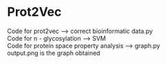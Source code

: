 # Prot2Vec

Code for prot2vec --> correct bioinformatic data.py <br />
Code for n - glycosylation --> SVM <br />
Code for protein space property analysis --> graph.py <br />
output.png is the graph obtained

